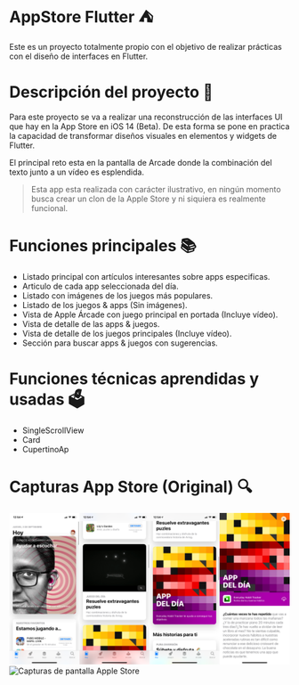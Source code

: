 # AppStore Flutter ⛺️

Este es un proyecto totalmente propio con el objetivo de realizar prácticas con el diseño de interfaces en Flutter.

# Descripción del proyecto 📝
Para este proyecto se va a realizar una reconstrucción de las interfaces UI que hay en la App Store en iOS 14 (Beta). De esta forma se pone en practica la capacidad de transformar diseños visuales en elementos y widgets de Flutter.

El principal reto esta en la pantalla de Arcade donde la combinación del texto junto a un vídeo es esplendida.

> Esta app esta realizada con carácter ilustrativo, en ningún momento busca crear un clon de la Apple Store y ni siquiera es realmente funcional.

# Funciones principales 📚
- Listado principal con artículos interesantes sobre apps especificas.
- Articulo de cada app seleccionada del día.
- Listado con imágenes de los juegos más populares.
- Listado de los juegos & apps (Sin imágenes).
- Vista de Apple Árcade con juego principal en portada (Incluye vídeo).
- Vista de detalle de las apps & juegos.
- Vista de detalle de los juegos principales (Incluye vídeo).
- Sección para buscar apps & juegos con sugerencias.

# Funciones técnicas aprendidas y usadas 🗳
- SingleScrollView
- Card
- CupertinoAp

# Capturas App Store (Original) 🔍
![Capturas de pantalla Apple Store](/screenshots/AppStore-Capturas-1.png)
![Capturas de pantalla Apple Store](/screenshots/AppStore-Capturas-2.png)
